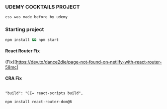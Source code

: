 ### UDEMY COCKTAILS PROJECT

```
css was made before by udemy
```

### Starting project

```sh
npm install && npm start
```

#### React Router Fix

(Fix)[https://dev.to/dance2die/page-not-found-on-netlify-with-react-router-58mc]

#### CRA Fix

```

"build": "CI= react-scripts build",

```

```sh
npm install react-router-dom@6
```
